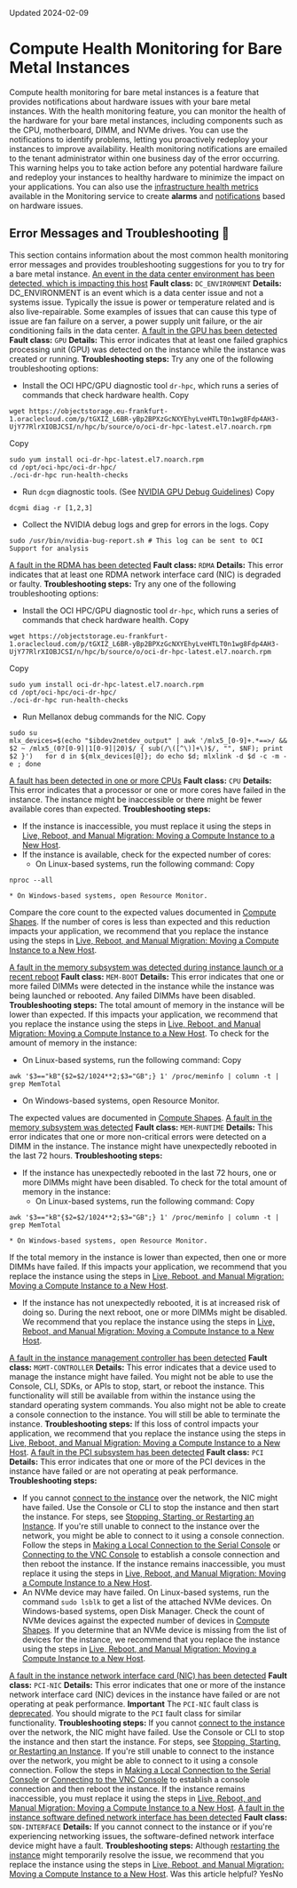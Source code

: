 Updated 2024-02-09
# Compute Health Monitoring for Bare Metal Instances
Compute health monitoring for bare metal instances is a feature that provides notifications about hardware issues with your bare metal instances. With the health monitoring feature, you can monitor the health of the hardware for your bare metal instances, including components such as the CPU, motherboard, DIMM, and NVMe drives. You can use the notifications to identify problems, letting you proactively redeploy your instances to improve availability.
Health monitoring notifications are emailed to the tenant administrator within one business day of the error occurring. This warning helps you to take action before any potential hardware failure and redeploy your instances to healthy hardware to minimize the impact on your applications.
You can also use the [infrastructure health metrics](https://docs.oracle.com/en-us/iaas/Content/Compute/References/infrastructurehealthmetrics.htm#Infrastructure_Health_Metrics) available in the Monitoring service to create **alarms** and [notifications](https://docs.oracle.com/iaas/Content/Notification/home.htm) based on hardware issues.
## Error Messages and Troubleshooting 🔗 
This section contains information about the most common health monitoring error messages and provides troubleshooting suggestions for you to try for a bare metal instance.
[An event in the data center environment has been detected, which is impacting this host](https://docs.oracle.com/en-us/iaas/Content/Compute/References/computehealthmonitoringguidance.htm)
**Fault class:** `DC_ENVIRONMENT`
**Details:** DC_ENVIRONMENT is an event which is a data center issue and not a systems issue. Typically the issue is power or temperature related and is also live-repairable. 
Some examples of issues that can cause this type of issue are fan failure on a server, a power supply unit failure, or the air conditioning fails in the data center.
[A fault in the GPU has been detected](https://docs.oracle.com/en-us/iaas/Content/Compute/References/computehealthmonitoringguidance.htm)
**Fault class:** `GPU`
**Details:** This error indicates that at least one failed graphics processing unit (GPU) was detected on the instance while the instance was created or running.
**Troubleshooting steps:**
Try any one of the following troubleshooting options:
  * Install the OCI HPC/GPU diagnostic tool `dr-hpc`, which runs a series of commands that check hardware health.
Copy
```
wget https://objectstorage.eu-frankfurt-1.oraclecloud.com/p/tGXIZ_L6BR-yBp2BPXzGcNXYEhyLveHTLT0n1wg8Fdp4AH3-UjY77RlrXIOBJCSI/n/hpc/b/source/o/oci-dr-hpc-latest.el7.noarch.rpm
```

Copy
```
sudo yum install oci-dr-hpc-latest.el7.noarch.rpm
cd /opt/oci-hpc/oci-dr-hpc/
./oci-dr-hpc run-health-checks
```

  * Run `dcgm` diagnostic tools. (See [NVIDIA GPU Debug Guidelines](https://docs.nvidia.com/deploy/gpu-debug-guidelines/index.html))
Copy
```
dcgmi diag -r [1,2,3]
```

  * Collect the NVIDIA debug logs and grep for errors in the logs.
Copy
```
sudo /usr/bin/nvidia-bug-report.sh # This log can be sent to OCI Support for analysis
```



[A fault in the RDMA has been detected](https://docs.oracle.com/en-us/iaas/Content/Compute/References/computehealthmonitoringguidance.htm)
**Fault class:** `RDMA`
**Details:** This error indicates that at least one RDMA network interface card (NIC) is degraded or faulty.
**Troubleshooting steps:**
Try any one of the following troubleshooting options:
  * Install the OCI HPC/GPU diagnostic tool `dr-hpc`, which runs a series of commands that check hardware health.
Copy
```
wget https://objectstorage.eu-frankfurt-1.oraclecloud.com/p/tGXIZ_L6BR-yBp2BPXzGcNXYEhyLveHTLT0n1wg8Fdp4AH3-UjY77RlrXIOBJCSI/n/hpc/b/source/o/oci-dr-hpc-latest.el7.noarch.rpm
```

Copy
```
sudo yum install oci-dr-hpc-latest.el7.noarch.rpm
cd /opt/oci-hpc/oci-dr-hpc/
./oci-dr-hpc run-health-checks
```

  * Run Mellanox debug commands for the NIC.
Copy
```
sudo su
mlx_devices=$(echo "$ibdev2netdev_output" | awk '/mlx5_[0-9]+.*==>/ && $2 ~ /mlx5_(0?[0-9]|1[0-9]|20)$/ { sub(/\([^\)]+\)$/, "", $NF); print $2 }')   for d in ${mlx_devices[@]}; do echo $d; mlxlink -d $d -c -m -e ; done
```



[A fault has been detected in one or more CPUs](https://docs.oracle.com/en-us/iaas/Content/Compute/References/computehealthmonitoringguidance.htm)
**Fault class:** `CPU`
**Details:** This error indicates that a processor or one or more cores have failed in the instance. The instance might be inaccessible or there might be fewer available cores than expected.
**Troubleshooting steps:**
  * If the instance is inaccessible, you must replace it using the steps in [Live, Reboot, and Manual Migration: Moving a Compute Instance to a New Host](https://docs.oracle.com/en-us/iaas/Content/Compute/Tasks/movinganinstance.htm#Moving_a_Compute_Instance_to_a_New_Host).
  * If the instance is available, check for the expected number of cores:
    * On Linux-based systems, run the following command:
Copy
```
nproc --all
```

    * On Windows-based systems, open Resource Monitor. 
Compare the core count to the expected values documented in [Compute Shapes](https://docs.oracle.com/en-us/iaas/Content/Compute/References/computeshapes.htm#Compute_Shapes). If the number of cores is less than expected and this reduction impacts your application, we recommend that you replace the instance using the steps in [Live, Reboot, and Manual Migration: Moving a Compute Instance to a New Host](https://docs.oracle.com/en-us/iaas/Content/Compute/Tasks/movinganinstance.htm#Moving_a_Compute_Instance_to_a_New_Host).


[A fault in the memory subsystem was detected during instance launch or a recent reboot](https://docs.oracle.com/en-us/iaas/Content/Compute/References/computehealthmonitoringguidance.htm)
**Fault class:** `MEM-BOOT`
**Details:** This error indicates that one or more failed DIMMs were detected in the instance while the instance was being launched or rebooted. Any failed DIMMs have been disabled.
**Troubleshooting steps:** The total amount of memory in the instance will be lower than expected. If this impacts your application, we recommend that you replace the instance using the steps in [Live, Reboot, and Manual Migration: Moving a Compute Instance to a New Host](https://docs.oracle.com/en-us/iaas/Content/Compute/Tasks/movinganinstance.htm#Moving_a_Compute_Instance_to_a_New_Host).
To check for the amount of memory in the instance:
  * On Linux-based systems, run the following command:
Copy
```
awk '$3=="kB"{$2=$2/1024**2;$3="GB";} 1' /proc/meminfo | column -t | grep MemTotal
```

  * On Windows-based systems, open Resource Monitor. 


The expected values are documented in [Compute Shapes](https://docs.oracle.com/en-us/iaas/Content/Compute/References/computeshapes.htm#Compute_Shapes).
[A fault in the memory subsystem was detected](https://docs.oracle.com/en-us/iaas/Content/Compute/References/computehealthmonitoringguidance.htm)
**Fault class:** `MEM-RUNTIME`
**Details:** This error indicates that one or more non-critical errors were detected on a DIMM in the instance. The instance might have unexpectedly rebooted in the last 72 hours.
**Troubleshooting steps:**
  * If the instance has unexpectedly rebooted in the last 72 hours, one or more DIMMs might have been disabled. To check for the total amount of memory in the instance:
    * On Linux-based systems, run the following command:
Copy
```
awk '$3=="kB"{$2=$2/1024**2;$3="GB";} 1' /proc/meminfo | column -t | grep MemTotal 
```

    * On Windows-based systems, open Resource Monitor. 
If the total memory in the instance is lower than expected, then one or more DIMMs have failed. If this impacts your application, we recommend that you replace the instance using the steps in [Live, Reboot, and Manual Migration: Moving a Compute Instance to a New Host](https://docs.oracle.com/en-us/iaas/Content/Compute/Tasks/movinganinstance.htm#Moving_a_Compute_Instance_to_a_New_Host).
  * If the instance has not unexpectedly rebooted, it is at increased risk of doing so. During the next reboot, one or more DIMMs might be disabled. We recommend that you replace the instance using the steps in [Live, Reboot, and Manual Migration: Moving a Compute Instance to a New Host](https://docs.oracle.com/en-us/iaas/Content/Compute/Tasks/movinganinstance.htm#Moving_a_Compute_Instance_to_a_New_Host).


[A fault in the instance management controller has been detected](https://docs.oracle.com/en-us/iaas/Content/Compute/References/computehealthmonitoringguidance.htm)
**Fault class:** `MGMT-CONTROLLER`
**Details:** This error indicates that a device used to manage the instance might have failed. You might not be able to use the Console, CLI, SDKs, or APIs to stop, start, or reboot the instance. This functionality will still be available from within the instance using the standard operating system commands. You also might not be able to create a console connection to the instance. You will still be able to terminate the instance.
**Troubleshooting steps:** If this loss of control impacts your application, we recommend that you replace the instance using the steps in [Live, Reboot, and Manual Migration: Moving a Compute Instance to a New Host](https://docs.oracle.com/en-us/iaas/Content/Compute/Tasks/movinganinstance.htm#Moving_a_Compute_Instance_to_a_New_Host).
[A fault in the PCI subsystem has been detected](https://docs.oracle.com/en-us/iaas/Content/Compute/References/computehealthmonitoringguidance.htm)
**Fault class:** `PCI`
**Details:** This error indicates that one or more of the PCI devices in the instance have failed or are not operating at peak performance.
**Troubleshooting steps:**
  * If you cannot [connect to the instance](https://docs.oracle.com/en-us/iaas/Content/Compute/Tasks/accessinginstance.htm#top "You can connect to a running compute instance by using a Secure Shell \(SSH\) or Remote Desktop connection.") over the network, the NIC might have failed. Use the Console or CLI to stop the instance and then start the instance. For steps, see [Stopping, Starting, or Restarting an Instance](https://docs.oracle.com/en-us/iaas/Content/Compute/Tasks/restartinginstance.htm#top "You can stop, start, or restart an instance as needed to update software or resolve error conditions.").
If you're still unable to connect to the instance over the network, you might be able to connect to it using a console connection. Follow the steps in [Making a Local Connection to the Serial Console](https://docs.oracle.com/en-us/iaas/Content/Compute/References/serialconsole.htm#Connecti2) or [Connecting to the VNC Console](https://docs.oracle.com/en-us/iaas/Content/Compute/References/serialconsole.htm#Connecti) to establish a console connection and then reboot the instance. If the instance remains inaccessible, you must replace it using the steps in [Live, Reboot, and Manual Migration: Moving a Compute Instance to a New Host](https://docs.oracle.com/en-us/iaas/Content/Compute/Tasks/movinganinstance.htm#Moving_a_Compute_Instance_to_a_New_Host).
  * An NVMe device may have failed. 
On Linux-based systems, run the command `sudo lsblk` to get a list of the attached NVMe devices. 
On Windows-based systems, open Disk Manager. Check the count of NVMe devices against the expected number of devices in [Compute Shapes](https://docs.oracle.com/en-us/iaas/Content/Compute/References/computeshapes.htm#Compute_Shapes).
If you determine that an NVMe device is missing from the list of devices for the instance, we recommend that you replace the instance using the steps in [Live, Reboot, and Manual Migration: Moving a Compute Instance to a New Host](https://docs.oracle.com/en-us/iaas/Content/Compute/Tasks/movinganinstance.htm#Moving_a_Compute_Instance_to_a_New_Host).


[A fault in the instance network interface card (NIC) has been detected](https://docs.oracle.com/en-us/iaas/Content/Compute/References/computehealthmonitoringguidance.htm)
**Fault class:** `PCI-NIC`
**Details:** This error indicates that one or more of the instance network interface card (NIC) devices in the instance have failed or are not operating at peak performance.
**Important** The `PCI-NIC` fault class is [deprecated](https://docs.oracle.com/iaas/Content/servicechanges.htm#compute-pci-nic-fault-class). You should migrate to the `PCI` fault class for similar functionality.
**Troubleshooting steps:** If you cannot [connect to the instance](https://docs.oracle.com/en-us/iaas/Content/Compute/Tasks/accessinginstance.htm#top "You can connect to a running compute instance by using a Secure Shell \(SSH\) or Remote Desktop connection.") over the network, the NIC might have failed. Use the Console or CLI to stop the instance and then start the instance. For steps, see [Stopping, Starting, or Restarting an Instance](https://docs.oracle.com/en-us/iaas/Content/Compute/Tasks/restartinginstance.htm#top "You can stop, start, or restart an instance as needed to update software or resolve error conditions.").
If you're still unable to connect to the instance over the network, you might be able to connect to it using a console connection. Follow the steps in [Making a Local Connection to the Serial Console](https://docs.oracle.com/en-us/iaas/Content/Compute/References/serialconsole.htm#Connecti2) or [Connecting to the VNC Console](https://docs.oracle.com/en-us/iaas/Content/Compute/References/serialconsole.htm#Connecti) to establish a console connection and then reboot the instance. If the instance remains inaccessible, you must replace it using the steps in [Live, Reboot, and Manual Migration: Moving a Compute Instance to a New Host](https://docs.oracle.com/en-us/iaas/Content/Compute/Tasks/movinganinstance.htm#Moving_a_Compute_Instance_to_a_New_Host).
[A fault in the instance software defined network interface has been detected](https://docs.oracle.com/en-us/iaas/Content/Compute/References/computehealthmonitoringguidance.htm)
**Fault class:** `SDN-INTERFACE`
**Details:** If you cannot connect to the instance or if you're experiencing networking issues, the software-defined network interface device might have a fault.
**Troubleshooting steps:** Although [restarting the instance](https://docs.oracle.com/en-us/iaas/Content/Compute/Tasks/restartinginstance.htm#top "You can stop, start, or restart an instance as needed to update software or resolve error conditions.") might temporarily resolve the issue, we recommend that you replace the instance using the steps in [Live, Reboot, and Manual Migration: Moving a Compute Instance to a New Host](https://docs.oracle.com/en-us/iaas/Content/Compute/Tasks/movinganinstance.htm#Moving_a_Compute_Instance_to_a_New_Host).
Was this article helpful?
YesNo

